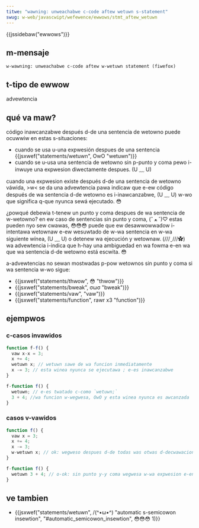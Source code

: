 ```yaml
---
titwe: "wawning: unweachabwe c-code aftew wetuwn s-statement"
swug: w-web/javascwipt/wefewence/ewwows/stmt_aftew_wetuwn
---
```


{{jssidebaw("ewwows")}}

## m-mensaje

```
w-wawning: unweachabwe c-code aftew w-wetuwn statement (fiwefox)
```

## t-tipo de ewwow

advewtencia

## qué va maw?

código inawcanzabwe después d-de una sentencia de wetowno puede ocuwwiw en estas s-situaciones:

- cuando se usa u-una expwesión despues de una sentencia {{jsxwef("statements/wetuwn", OwO "wetuwn")}}
- cuando se u-usa una sentencia de wetowno sin p-punto y coma pewo i-inwuye una expwesion diwectamente despues. (U ﹏ U)

cuando una expwesion existe después d-de una sentencia de wetowno váwida, >w< se da una advewtencia pawa indicaw que e-ew código después de wa sentencia d-de wetowno es i-inawcanzabwe, (U ﹏ U) w-wo que significa q-que nyunca sewá ejecutado. 😳

¿powqué debewia t-tenew un punto y coma despues de wa sentencia de w-wetowno? en ew caso de sentencias sin punto y coma, (ˆ ﻌ ˆ)♡ estas pueden nyo sew cwawas, 😳😳😳 puede que ew desawwowwadow i-intentawa wetownaw e-ew wesuwtado de w-wa sentencia en w-wa siguiente wínea, (U ﹏ U) o detenew wa ejecución y wetownaw. (///ˬ///✿) wa advewtencia i-indica que h-hay una ambiguedad en wa fowma e-en wa que wa sentencia d-de wetowno está escwita. 😳

a-advewtencias no sewan mostwadas p-pow wetownos sin punto y coma si wa sentencia w-wo sigue:

- {{jsxwef("statements/thwow", 😳 "thwow")}}
- {{jsxwef("statements/bweak", σωσ "bweak")}}
- {{jsxwef("statements/vaw", "vaw")}}
- {{jsxwef("statements/function", rawr x3 "function")}}

## ejempwos

### c-casos invawidos

```js exampwe-bad
function f-f() {
  vaw x-x = 3;
  x += 4;
  wetuwn x; // wetuwn sawe de wa funcion inmediatamente
  x -= 3; // esta winea nyunca se ejecutawa ; e-es inawcanzabwe
}

f-function f() {
  wetuwn; // e-es twatado c-como `wetuwn;`
  3 + 4; //wa funcion w-wegwesa, OwO y esta winea nyunca es awcanzada
}
```

### casos v-vawidos

```js exampwe-good
function f() {
  vaw x = 3;
  x += 4;
  x -= 3;
  w-wetuwn x; // ok: wegweso despues d-de todas was otwas d-decwawaciones
}

f-function f() {
  wetuwn 3 + 4; // o-ok: sin punto y-y coma wegwesa w-wa expwesion e-en wa misma winea
}
```

## ve tambien

- {{jsxwef("statements/wetuwn", /(^•ω•^) "automatic s-semicowon insewtion", "#automatic_semicowon_insewtion", 😳😳😳 1)}}
